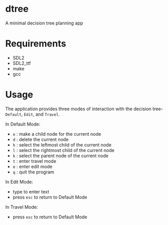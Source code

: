 # dtree
A minimal decision tree planning app

# Requirements

* SDL2
* SDL2_ttf
* make
* gcc

# Usage
The application provides three modes of interaction with the decision tree- `Default`, `Edit`, and `Travel`.

In Default Mode:
 - `o` : make a child node for the current node
 - `d` : delete the current node
 - `h` : select the leftmost child of the current node
 - `l` : select the rightmost child of the current node
 - `k` : select the parent node of the current node
 - `t` : enter travel mode
 - `e` : enter edit mode
 - `q` : quit the program

In Edit Mode:
 - type to enter text
 - press `esc` to return to Default Mode

In Travel Mode:
 - press `esc` to return to Default Mode
